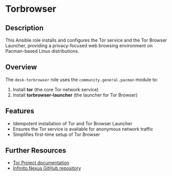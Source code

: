 # Torbrowser

## Description

This Ansible role installs and configures the Tor service and the Tor Browser Launcher, providing a privacy-focused web browsing environment on Pacman-based Linux distributions.

## Overview

The `desk-torbrowser` role uses the `community.general.pacman` module to:

1. Install **tor** (the core Tor network service)  
2. Install **torbrowser-launcher** (the launcher for Tor Browser)  

## Features

* Idempotent installation of Tor and Tor Browser Launcher  
* Ensures the Tor service is available for anonymous network traffic  
* Simplifies first-time setup of Tor Browser  

## Further Resources

* [Tor Project documentation](https://www.torproject.org/)
* [Infinito.Nexus GitHub repository](https://github.com/kevinveenbirkenbach/infinito-nexus)
